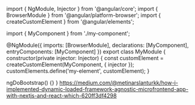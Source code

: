 import { NgModule, Injector } from '@angular/core';
import { BrowserModule } from '@angular/platform-browser';
import { createCustomElement } from '@angular/elements';

import { MyComponent } from './my-component';

@NgModule({
  imports: [BrowserModule],
  declarations: [MyComponent],
  entryComponents: [MyComponent]
})
export class MyModule {
  constructor(private injector: Injector) {
    const customElement = createCustomElement(MyComponent, { injector });
    customElements.define('my-element', customElement);
  }

  ngDoBootstrap() {}
}
https://medium.com/@metinarslanturkk/how-i-implemented-dynamic-loaded-framework-agnostic-microfrontend-app-with-nextjs-and-react-which-620ff3df4298
